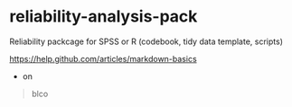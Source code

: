 reliability-analysis-pack
=========================

Reliability packcage for SPSS or R (codebook, tidy data template, scripts)


https://help.github.com/articles/markdown-basics

* on

>blco

<insert something>
